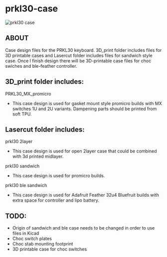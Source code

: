 # prkl30-case

![prkl30 case](https://i.imgur.com/tZYhfRn.jpg "prkl30 case")

## **ABOUT**
Case design files for the PRKL30 keyboard. 3D_print folder includes files for 3D printable cases and Lasercut folder includes files for sandwich style case. Once I finish design there will be 3D-printable case files for choc swiches and ble-feather controller.



## **3D_print folder includes:**

PRKL30_MX_promicro
* This case design is used for gasket mount style promicro builds with MX switches 1U and 2U variants. Dampening parts should be printed from soft TPU.



## **Lasercut folder includes:**

prkl30 2layer
* This case design is used for open 2layer case that could be combined with 3d printed midlayer.

prkl30 sandwich
* This case design is used for promicro builds.

prkl30 ble sandwich
* This case design is used for Adafruit Feather 32u4 Bluefruit builds with extra space for controller and lipo battery.

## **TODO:**

* Origin of sandwich and ble case needs to be changed in order to use files in Kicad
* Choc switch plates
* Choc stab mounting footprint
* 3D printable case for choc switches



